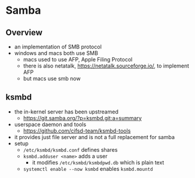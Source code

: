 Samba
=====

## Overview

- an implementation of SMB protocol
- windows and macs both use SMB
  - macs used to use AFP, Apple Filing Protocol
  - there is also netatalk, <https://netatalk.sourceforge.io/>, to implement
    AFP
  - but macs use smb now

## ksmbd

- the in-kernel server has been upstreamed
  - <https://git.samba.org/?p=ksmbd.git;a=summary>
- userspace daemon and tools
  - <https://github.com/cifsd-team/ksmbd-tools>
- it provides just file server and is not a full replacement for samba
- setup
  - `/etc/ksmbd/ksmbd.conf` defines shares
  - `ksmbd.adduser <name>` adds a user
    - it modifies `/etc/ksmbd/ksmbdpwd.db` which is plain text
  - `systemctl enable --now ksmbd` enables `ksmbd.mountd`
